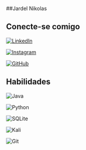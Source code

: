 ##Jardel Nikolas 

## Conecte-se comigo

[![LinkedIn](https://img.shields.io/badge/LinkedIn-000?style=for-the-badge&logo=linkedin&logoColor=0E76A8)](https://www.linkedin.com/in/jardel-mathias-643967164/)

[![Instagram](https://img.shields.io/badge/Instagram-000?style=for-the-badge&logo=instagram)](https://www.instagram.com/delmathiass_/)

[![GitHub](https://img.shields.io/badge/GitHub-100000?style=for-the-badge&logo=github&logoColor=white)](https://github.com/Jarde1998)

## Habilidades

![Java](https://img.shields.io/badge/java-%23ED8B00.svg?style=for-the-badge&logo=openjdk&logoColor=white)

![Python](https://img.shields.io/badge/python-3670A0?style=for-the-badge&logo=python&logoColor=ffdd54)

![SQLite](https://img.shields.io/badge/SQLite-000?style=for-the-badge&logo=sqlite&logoColor=07405E)

![Kali](https://img.shields.io/badge/Kali-268BEE?style=for-the-badge&logo=kalilinux&logoColor=white)

![Git](https://img.shields.io/badge/GIT-E44C30?style=for-the-badge&logo=git&logoColor=white)


